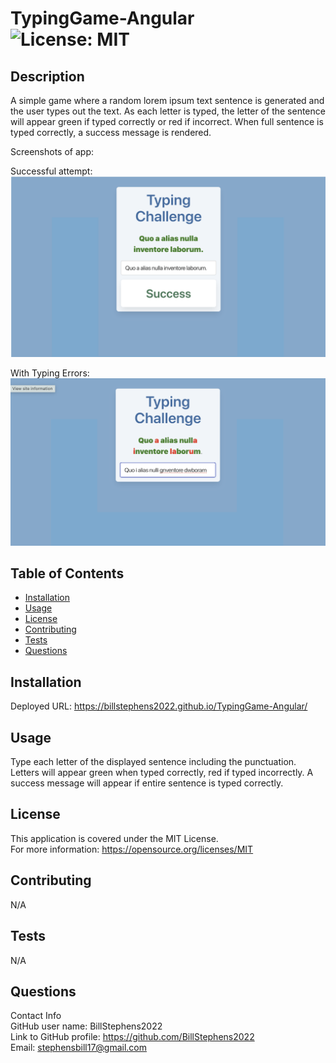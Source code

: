 # TypingGame-Angular<br>![License: MIT](https://img.shields.io/badge/License-MIT-yellow.svg)

  ## Description

  A simple game where a random lorem ipsum text sentence is generated and the user types out the text.  As each letter is typed, the letter of the sentence will appear green if typed correctly or red if incorrect. When full sentence is typed correctly, a success message is rendered.

  Screenshots of app:

  Successful attempt:
  ![screenshot1](/src/assets/screenshot1.png)

  With Typing Errors:
  ![screenshot2](/src/assets/screenshot2.png)
  
  ## Table of Contents
  
  - [Installation](#installation)
  - [Usage](#usage)
  - [License](#license)
  - [Contributing](#contributing)
  - [Tests](#tests)
  - [Questions](#questions)
  
  ## Installation
  
  Deployed URL:  https://billstephens2022.github.io/TypingGame-Angular/
  
  ## Usage
  
  Type each letter of the displayed sentence including the punctuation.  Letters will appear green when typed correctly, red if typed incorrectly.  A success message will appear if entire sentence is typed correctly.

  ## License
This application is covered under the MIT License.
<br>For more information: https://opensource.org/licenses/MIT
  
  ## Contributing
  N/A
  
  ## Tests
  N/A

  ## Questions
  Contact Info<br>
  GitHub user name: BillStephens2022<br>
  Link to GitHub profile: https://github.com/BillStephens2022<br>
  Email: stephensbill17@gmail.com